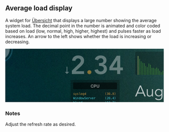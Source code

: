 ## Average load display

A widget for [Übersicht](http://tracesof.net/uebersicht/) that displays a large number showing the average system load. The decimal point in the number is animated and color coded based on load (low, normal, high, higher, highest) and pulses faster as load increases. An arrow to the left shows whether the load is increasing or decreasing.

![](screenshot2.png)

### Notes

Adjust the refresh rate as desired.

